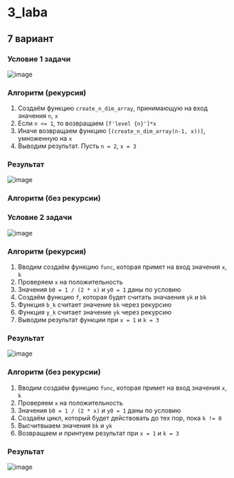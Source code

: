 # 3_laba
## 7 вариант 
### Условие 1 задачи 
![image](https://github.com/gwoso/3_laba/assets/150545779/2f6d36da-8292-46d0-9ea4-1bd96551dec5)
### Алгоритм (рекурсия)
1. Создаём функцию `create_n_dim_array`, принимающую на вход значения `n`, `x`
2. Если `n <= 1`, то возвращаем `[f'level {n}']*x`
3. Иначе возвращаем функцию `[(create_n_dim_array(n-1, x))]`, умноженную на `x`
4. Выводим результат. Пусть `n = 2`, `x = 3`
### Результат
![image](https://github.com/gwoso/3_laba/assets/150545779/44ab3ca8-70c8-48c7-a95d-4e0cd94da5a6)
### Алгоритм (без рекурсии)
### Условие 2 задачи
![image](https://github.com/gwoso/3_laba/assets/150545779/fd6adbb2-9c20-424d-80c3-61718cc33d3b)
### Алгоритм (рекурсия)
1. Вводим создаём функцию `func`, которая примет на вход значения `x`, `k`
2. Проверяем `x` на положительность
3. Значения `b0 = 1 / (2 * x)` и `y0 = 1` даны по условию
4. Создаём функцию `f`, которая будет считать значаения `yk` и `bk`
5. Функция `b_k` считает значение `bk` через рекурсию
6. Функция `y_k` считает значение `yk` через рекурсию
7. Выводим результат функции при `x = 1` и `k = 3`
### Результат
![image](https://github.com/gwoso/3_laba/assets/150545779/c71cbcc1-6f97-4ab5-9692-53e7afde0453)
### Алгоритм (без рекурсии)
1. Вводим создаём функцию `func`, которая примет на вход значения `x`, `k`
2. Проверяем `x` на положительность
3. Значения `b0 = 1 / (2 * x)` и `y0 = 1` даны по условию
4. Создаём цикл, который будет действовать до тех пор, пока `k != 0`
5. Высчитвыаем значения `bk` и `yk`
6. Возвращаем и принтуем результат при `x = 1` и `k = 3`
### Результат 
![image](https://github.com/gwoso/3_laba/assets/150545779/079aa67c-832b-4f19-a4ca-283e40b9a6e0)

